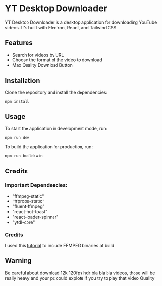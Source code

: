 # YT Desktop Downloader

YT Desktop Downloader is a desktop application for downloading YouTube videos. It's built with Electron, React, and Tailwind CSS.

## Features

- Search for videos by URL
- Choose the format of the video to download
- Max Quality Download Button

## Installation

Clone the repository and install the dependencies:

```bash
npm install
```
## Usage
To start the application in development mode, run:
```bash
npm run dev
```

To build the application for production, run:
```bash
npm run build:win
```
## Credits
### Important Dependencies:
   - "ffmpeg-static"
   - "ffprobe-static"
   - "fluent-ffmpeg"
   - "react-hot-toast"
   - "react-loader-spinner"
   - "ytdl-core"
### Credits
I used this [tutorial](https://alexandercleasby.dev/blog/use-ffmpeg-electron) to include FFMPEG binaries at build

## Warning
Be careful about download 12k 120fps hdr bla bla bla videos, those will be really heavy and your pc could explote if you try to play that video Quality
